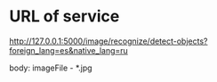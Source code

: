 # URL of service

http://127.0.0.1:5000/image/recognize/detect-objects?foreign_lang=es&native_lang=ru

body: imageFile - *.jpg